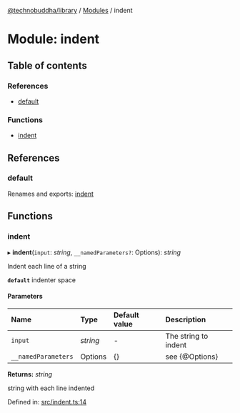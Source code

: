 [@technobuddha/library](../../README.md) / [Modules](../Modules.md) / indent

# Module: indent

## Table of contents

### References

- [default](indent.md#default)

### Functions

- [indent](indent.md#indent)

## References

### default

Renames and exports: [indent](indent.md#indent)

## Functions

### indent

▸ **indent**(`input`: *string*, `__namedParameters?`: Options): *string*

Indent each line of a string

**`default`** indenter space

#### Parameters

| Name | Type | Default value | Description |
| :------ | :------ | :------ | :------ |
| `input` | *string* | - | The string to indent |
| `__namedParameters` | Options | {} | see {@Options} |

**Returns:** *string*

string with each line indented

Defined in: [src/indent.ts:14](https://github.com/technobuddha/hill.software/blob/693f679/packages/library/src/indent.ts#L14)
